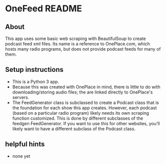 # OneFeed README #
 
 ## About ##
 This app uses some basic web scraping with BeautifulSoup to create podcast feed xml files. Its name is a reference
 to OnePlace.com, which hosts many radio programs, but does not provide podcast feeds for many of them.
 
 ## Setup instructions ##
   - This is a Python 3 app.
   - Because this was created with OnePlace in mind, there is little to do with downloading/storing audio files;
   the are linked directly to OnePlace's servers.
   - The FeedGenerator class is subclassed to create a Podcast class that is the foundation for each show this app
   creates. However, each podcast (based on a particular radio program) likely needs its own scraping function customized. 
   This is done by different subclasses of the feedgen FeedGenerator. If you want to use this for other websites, 
   you'll likely want to have a different subclass of the Podcast class.


 ## helpful hints ##
   - none yet